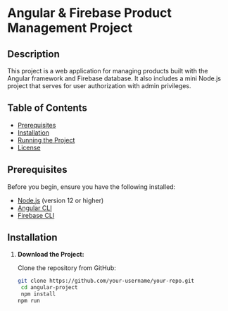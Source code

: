 # Angular & Firebase Product Management Project

## Description

This project is a web application for managing products built with the Angular framework and Firebase database. It also includes a mini Node.js project that serves for user authorization with admin privileges.

## Table of Contents

- [Prerequisites](#prerequisites)
- [Installation](#installation)
- [Running the Project](#running-the-project)
- [License](#license)

## Prerequisites

Before you begin, ensure you have the following installed:

- [Node.js](https://nodejs.org/) (version 12 or higher)
- [Angular CLI](https://angular.io/cli)
- [Firebase CLI](https://firebase.google.com/docs/cli)

## Installation

1. **Download the Project:**

   Clone the repository from GitHub:
   
   ```sh
   git clone https://github.com/your-username/your-repo.git
    cd angular-project
    npm install
   npm run
